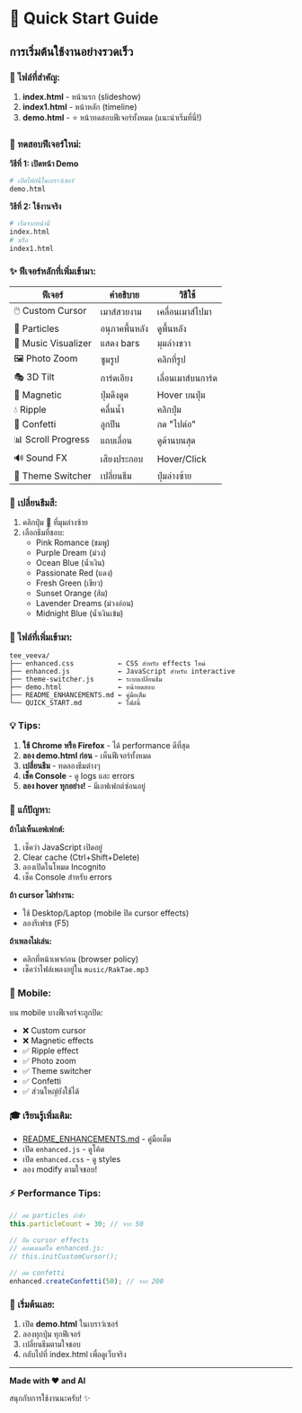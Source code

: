 # 🚀 Quick Start Guide

## การเริ่มต้นใช้งานอย่างรวดเร็ว

### 📁 ไฟล์ที่สำคัญ:

1. **index.html** - หน้าแรก (slideshow)
2. **index1.html** - หน้าหลัก (timeline)
3. **demo.html** - ⭐ หน้าทดสอบฟีเจอร์ทั้งหมด (แนะนำเริ่มที่นี่!)

### 🎯 ทดสอบฟีเจอร์ใหม่:

**วิธีที่ 1: เปิดหน้า Demo**
```bash
# เปิดไฟล์นี้ในเบราว์เซอร์
demo.html
```

**วิธีที่ 2: ใช้งานจริง**
```bash
# เริ่มจากหน้านี้
index.html
# หรือ
index1.html
```

### ✨ ฟีเจอร์หลักที่เพิ่มเข้ามา:

| ฟีเจอร์ | คำอธิบาย | วิธีใช้ |
|---------|----------|---------|
| 🖱️ Custom Cursor | เมาส์สวยงาม | เคลื่อนเมาส์ไปมา |
| 💫 Particles | อนุภาคพื้นหลัง | ดูพื้นหลัง |
| 🎵 Music Visualizer | แสดง bars | มุมล่างขวา |
| 🖼️ Photo Zoom | ซูมรูป | คลิกที่รูป |
| 🎭 3D Tilt | การ์ดเอียง | เลื่อนเมาส์บนการ์ด |
| 🎪 Magnetic | ปุ่มดึงดูด | Hover บนปุ่ม |
| 💧 Ripple | คลื่นน้ำ | คลิกปุ่ม |
| 🎊 Confetti | ลูกปีน | กด "ไปต่อ" |
| 📊 Scroll Progress | แถบเลื่อน | ดูด้านบนสุด |
| 🔊 Sound FX | เสียงประกอบ | Hover/Click |
| 🎨 Theme Switcher | เปลี่ยนธีม | ปุ่มล่างซ้าย |

### 🎨 เปลี่ยนธีมสี:

1. คลิกปุ่ม 🎨 ที่มุมล่างซ้าย
2. เลือกธีมที่ชอบ:
   - Pink Romance (ชมพู)
   - Purple Dream (ม่วง)
   - Ocean Blue (น้ำเงิน)
   - Passionate Red (แดง)
   - Fresh Green (เขียว)
   - Sunset Orange (ส้ม)
   - Lavender Dreams (ม่วงอ่อน)
   - Midnight Blue (น้ำเงินเข้ม)

### 🔧 ไฟล์ที่เพิ่มเข้ามา:

```
tee_veeva/
├── enhanced.css           ← CSS สำหรับ effects ใหม่
├── enhanced.js            ← JavaScript สำหรับ interactive
├── theme-switcher.js      ← ระบบเปลี่ยนธีม
├── demo.html              ← หน้าทดสอบ
├── README_ENHANCEMENTS.md ← คู่มือเต็ม
└── QUICK_START.md         ← ไฟล์นี้
```

### 💡 Tips:

1. **ใช้ Chrome หรือ Firefox** - ได้ performance ดีที่สุด
2. **ลอง demo.html ก่อน** - เห็นฟีเจอร์ทั้งหมด
3. **เปลี่ยนธีม** - ทดลองธีมต่างๆ
4. **เช็ค Console** - ดู logs และ errors
5. **ลอง hover ทุกอย่าง!** - มีเอฟเฟกต์ซ่อนอยู่

### 🐛 แก้ปัญหา:

**ถ้าไม่เห็นเอฟเฟกต์:**
1. เช็คว่า JavaScript เปิดอยู่
2. Clear cache (Ctrl+Shift+Delete)
3. ลองเปิดในโหมด Incognito
4. เช็ค Console สำหรับ errors

**ถ้า cursor ไม่ทำงาน:**
- ใช้ Desktop/Laptop (mobile ปิด cursor effects)
- ลองรีเฟรช (F5)

**ถ้าเพลงไม่เล่น:**
- คลิกที่หน้าเพจก่อน (browser policy)
- เช็คว่าไฟล์เพลงอยู่ใน `music/RakTae.mp3`

### 📱 Mobile:

บน mobile บางฟีเจอร์จะถูกปิด:
- ❌ Custom cursor
- ❌ Magnetic effects
- ✅ Ripple effect
- ✅ Photo zoom
- ✅ Theme switcher
- ✅ Confetti
- ✅ ส่วนใหญ่ยังใช้ได้

### 🎓 เรียนรู้เพิ่มเติม:

- [README_ENHANCEMENTS.md](README_ENHANCEMENTS.md) - คู่มือเต็ม
- เปิด `enhanced.js` - ดูโค้ด
- เปิด `enhanced.css` - ดู styles
- ลอง modify ตามใจชอบ!

### ⚡ Performance Tips:

```javascript
// ลด particles ถ้าช้า
this.particleCount = 30; // จาก 50

// ปิด cursor effects
// คอมเมนต์ใน enhanced.js:
// this.initCustomCursor();

// ลด confetti
enhanced.createConfetti(50); // จาก 200
```

### 🎉 เริ่มต้นเลย:

1. เปิด **demo.html** ในเบราว์เซอร์
2. ลองทุกปุ่ม ทุกฟีเจอร์
3. เปลี่ยนธีมตามใจชอบ
4. กลับไปที่ index.html เพื่อดูเว็บจริง

---

**Made with ♥ and AI**

สนุกกับการใช้งานนะครับ! ✨
